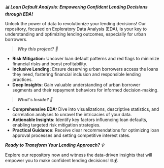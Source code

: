 ___📊 **Loan Default Analysis: Empowering Confident Lending Decisions through EDA!**___

Unlock the power of data to revolutionize your lending decisions! Our repository, focused on Exploratory Data Analysis (EDA), is your key to understanding and optimizing lending outcomes, especially for urban borrowers.

> ___**Why this project? 🚀**___

- **Risk Mitigation:** Uncover loan default patterns and red flags to minimize financial risks and boost profitability.
- **Inclusive Lending:** Ensure deserving urban borrowers access the loans they need, fostering financial inclusion and responsible lending practices.
- **Deep Insights:** Gain valuable understanding of urban borrower segments and their repayment behaviors for informed decision-making.

> ___**What's Inside? 🧐**___

- **Comprehensive EDA:** Dive into visualizations, descriptive statistics, and correlation analyses to unravel the intricacies of your data.
- **Actionable Insights:** Identify key factors influencing loan defaults, enabling targeted risk mitigation strategies.
- **Practical Guidance:** Receive clear recommendations for optimizing loan approval processes and setting competitive interest rates.

___**Ready to Transform Your Lending Approach? 💡**___

Explore our repository now and witness the data-driven insights that will empower you to make confident lending decisions! 🌐💰
